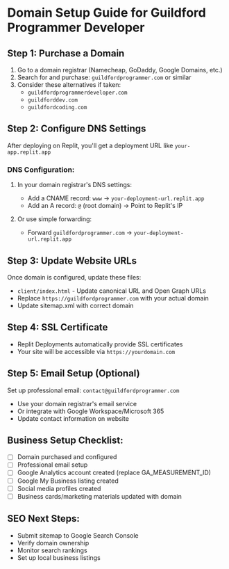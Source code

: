 # Domain Setup Guide for Guildford Programmer Developer

## Step 1: Purchase a Domain
1. Go to a domain registrar (Namecheap, GoDaddy, Google Domains, etc.)
2. Search for and purchase: `guildfordprogrammer.com` or similar
3. Consider these alternatives if taken:
   - `guildfordprogrammerdeveloper.com`
   - `guildforddev.com`
   - `guildfordcoding.com`

## Step 2: Configure DNS Settings
After deploying on Replit, you'll get a deployment URL like `your-app.replit.app`

### DNS Configuration:
1. In your domain registrar's DNS settings:
   - Add a CNAME record: `www` → `your-deployment-url.replit.app`
   - Add an A record: `@` (root domain) → Point to Replit's IP
   
2. Or use simple forwarding:
   - Forward `guildfordprogrammer.com` → `your-deployment-url.replit.app`

## Step 3: Update Website URLs
Once domain is configured, update these files:
- `client/index.html` - Update canonical URL and Open Graph URLs
- Replace `https://guildfordprogrammer.com` with your actual domain
- Update sitemap.xml with correct domain

## Step 4: SSL Certificate
- Replit Deployments automatically provide SSL certificates
- Your site will be accessible via `https://yourdomain.com`

## Step 5: Email Setup (Optional)
Set up professional email: `contact@guildfordprogrammer.com`
- Use your domain registrar's email service
- Or integrate with Google Workspace/Microsoft 365
- Update contact information on website

## Business Setup Checklist:
- [ ] Domain purchased and configured
- [ ] Professional email setup
- [ ] Google Analytics account created (replace GA_MEASUREMENT_ID)
- [ ] Google My Business listing created
- [ ] Social media profiles created
- [ ] Business cards/marketing materials updated with domain

## SEO Next Steps:
- Submit sitemap to Google Search Console
- Verify domain ownership
- Monitor search rankings
- Set up local business listings